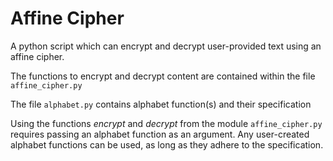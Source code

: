 # Affine Cipher

A python script which can encrypt and decrypt user-provided text using an affine cipher.

The functions to encrypt and decrypt content are contained within the file `affine_cipher.py`

The file `alphabet.py` contains alphabet function(s) and their specification

Using the functions *encrypt* and *decrypt* from the module `affine_cipher.py` requires passing an alphabet function as an argument. 
Any user-created alphabet functions can be used, as long as they adhere to the specification.

